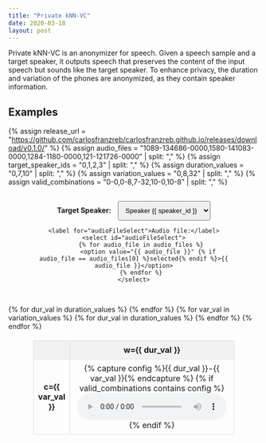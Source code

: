 ```yaml
---
title: "Private kNN-VC"
date: 2020-03-18
layout: post
---
```


Private kNN-VC is an anonymizer for speech.
Given a speech sample and a target speaker, it outputs speech that preserves the content of the input speech but sounds like the target speaker.
To enhance privacy, the duration and variation of the phones are anonymized, as they contain speaker information.

## Examples

{% assign release_url = "https://github.com/carlosfranzreb/carlosfranzreb.github.io/releases/download/v0.1.0/" %}
{% assign audio_files = "1089-134686-0000,1580-141083-0000,1284-1180-0000,121-121726-0000" | split: "," %}
{% assign target_speaker_ids = "0,1,2,3" | split: "," %}
{% assign duration_values = "0,7,10" | split: "," %}
{% assign variation_values = "0,8,32" | split: "," %}
{% assign valid_combinations = "0-0,0-8,7-32,10-0,10-8" | split: "," %}

<style>
    table {
        border-collapse: collapse;
        width: 80%;
        margin: 20px auto;
    }
    th, td {
        border: 1px solid #ddd;
        padding: 8px;
        text-align: center;
    }
    th {
        background-color: #f2f2f2;
    }
    audio {
        min-width: 180px;
    }
    .controls-container {
        margin: 20px auto;
        width: 80%;
        text-align: center;
        padding: 10px;
    }
    .controls-container label {
        margin-right: 10px;
        font-weight: bold;
    }
    .controls-container select {
        padding: 10px;
        border-radius: 4px;
    }
</style>

<div class="controls-container">
    <label for="targetSpeakerSelect">Target Speaker:</label>
    <select id="targetSpeakerSelect">
        {% for speaker_id in target_speaker_ids %}
            <option value="{{ speaker_id }}" {% if speaker_id == target_speaker_ids[0] %}selected{% endif %}>Speaker {{ speaker_id }}</option>
        {% endfor %}
    </select>

    <label for="audioFileSelect">Audio file:</label>
    <select id="audioFileSelect">
        {% for audio_file in audio_files %}
            <option value="{{ audio_file }}" {% if audio_file == audio_files[0] %}selected{% endif %}>{{ audio_file }}</option>
        {% endfor %}
    </select>
</div>

<table>
    <thead>
        <tr>
            <th></th>
            {% for dur_val in duration_values %}
                <th>w={{ dur_val }}</th>
            {% endfor %}
        </tr>
    </thead>
    <tbody>
        {% for var_val in variation_values %}
            <tr>
                <td><b>c={{ var_val }}</b></td>
                {% for dur_val in duration_values %}
                    <td class="audio-cell">
                        {% capture config %}{{ dur_val }}-{{ var_val }}{% endcapture %}
                        {% if valid_combinations contains config %}
                            <audio controls preload="metadata">
                                <source src="{{ release_url }}{{ dur_val }}-{{ var_val }}_{{ audio_files[0] }}_{{ target_speaker_ids[0] }}.flac" type="audio/flac">
                                Your browser does not support the audio element.
                            </audio>
                        {% endif %}
                    </td>
                {% endfor %}
            </tr>
        {% endfor %}
    </tbody>
</table>

<script>
    document.addEventListener('DOMContentLoaded', function () {
        const audioFileSelect = document.getElementById('audioFileSelect');
        const targetSpeakerSelect = document.getElementById('targetSpeakerSelect');
        const audioCells = document.querySelectorAll('td.audio-cell[data-dur][data-var]');
        const releaseUrl = "{{ release_url }}";
        const librispeechId = "{{ librispeech_id }}";

        function updateCells() {
            const audioFile = audioFileSelect.value;
            const targetSpeaker = targetSpeakerSelect.value;

            audioCells.forEach(cell => {
                const durVal = cell.dataset.dur;
                const varVal = cell.dataset.var;
                const audioElement = cell.querySelector('audio');
                if (!audioElement)
                    return;

                const sourceElement = audioElement.querySelector('source');
                const newSrc = `${releaseUrl}${durVal}-${varVal}_${audioFile}_${targetSpeaker}.flac`;
                sourceElement.setAttribute('src', newSrc);
                audioElement.load();
            });
        }

        targetSpeakerSelect.addEventListener('change', updateCells);
        audioFileSelect.addEventListener('change', updateCells);
    });
</script>